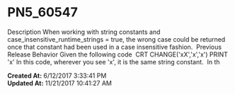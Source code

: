 # PN5_60547

Description When working with string constants and case_insensitive_runtime_strings = true, the wrong case could be returned once that constant had been used in a case insensitive fashion.  Previous Release Behavior Given the following code  CRT CHANGE('xX','x','x') PRINT 'x' In this code, wherever you see 'x', it is the same string constant.  In th  

**Created At:** 6/12/2017 3:33:41 PM  
**Updated At:** 11/21/2017 10:41:27 AM  

